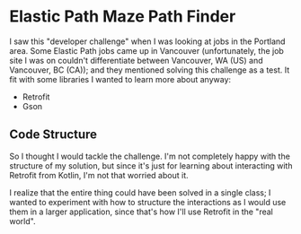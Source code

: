 # Elastic Path Maze Path Finder

I saw this "developer challenge" when I was looking at jobs in the Portland area. Some Elastic 
Path jobs came up in Vancouver (unfortunately, the job site I was on couldn't differentiate 
between Vancouver, WA (US) and Vancouver, BC (CA)); and they mentioned solving this challenge as 
a test. It fit with some libraries I wanted to learn more about anyway:
 
 * Retrofit
 * Gson
 
## Code Structure

So I thought I would tackle the challenge. I'm not completely happy with the structure of my 
solution, but since it's just for learning about interacting with Retrofit from Kotlin, I'm not 
that worried about it. 

I realize that the entire thing could have been solved in a single class; I wanted to 
experiment with how to structure the interactions as I would use them in a larger application, 
since that's how I'll use Retrofit in the "real world".
